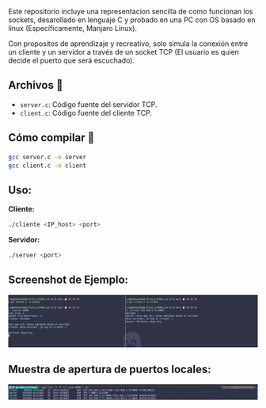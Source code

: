 
Este repositorio incluye una representacion sencilla de como funcionan los sockets, desarollado en lenguaje C y probado en una PC con OS basado en linux (Específicamente, Manjaro Linux).

Con propositos de aprendizaje y recreativo, solo simula la conexión entre un cliente y un servidor a través de un socket TCP (El usuario es quien decide el puerto que será escuchado).

## Archivos 📁
- `server.c`: Código fuente del servidor TCP.
- `client.c`: Código fuente del cliente TCP.


##  Cómo compilar 🚀

```bash
gcc server.c -o server
gcc client.c -o client
```

## Uso:
**Cliente:**
```bash
./cliente <IP_host> <port>
```
**Servidor:**
```bash
./server <port>
```

## Screenshot de Ejemplo:
![Sample_Screenshot](./img/Screenshot_sample_use.png)


## Muestra de apertura de puertos locales:
![Puertos listados con lsof](./img/lsof_puertos.png)


